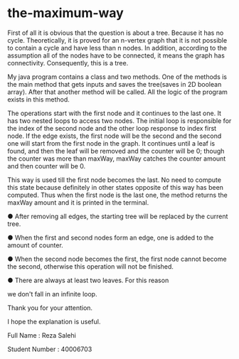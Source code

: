 # the-maximum-way

First of all it is obvious that the question is about a tree.
Because it has no cycle. Theoretically, it is proved for an
n-vertex graph that it is not possible to contain a cycle and
have less than n nodes. In addition, according to the
assumption all of the nodes have to be connected, it
means the graph has connectivity. Consequently, this is a
tree.

My java program contains a class and two methods. One
of the methods is the main method that gets inputs and
saves the tree(saves in 2D boolean array). After that
another method will be called. All the logic of the program
exists in this method.

The operations start with the first node and it continues to
the last one. It has two nested loops to access two nodes.
The initial loop is responsible for the index of the second
node and the other loop response to index first node. If the
edge exists, the first node will be the second and the
second one will start from the first node in the graph. It
continues until a leaf is found, and then the leaf will be
removed and the counter will be 0; though the counter was
more than maxWay, maxWay catches the counter amount
and then counter will be 0.




<a name="br2"></a>This way is used till the first node becomes the last. No
need to compute this state because definitely in other
states opposite of this way has been computed. Thus
when the first node is the last one, the method returns the
maxWay amount and it is printed in the terminal.

● After removing all edges, the starting tree will be
 replaced by the current tree.

● When the first and second nodes form an edge, one
 is added to the amount of counter.

● When the second node becomes the first, the first
 node cannot become the second, otherwise this
 operation will not be finished.

● There are always at least two leaves. For this reason

we don't fall in an infinite loop.



<a name="br5"></a>


<a name="br6"></a>Thank you for your attention.

I hope the explanation is useful.

Full Name : Reza Salehi

Student Number : 40006703
